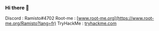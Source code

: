 ### Hi there 👋

Discord : Ramisto#4702
Root-me : [www.root-me.org](https://www.root-me.org/Ramisto?lang=fr)
TryHackMe : [tryhackme.com](https://tryhackme.com/p/Ramisto)

